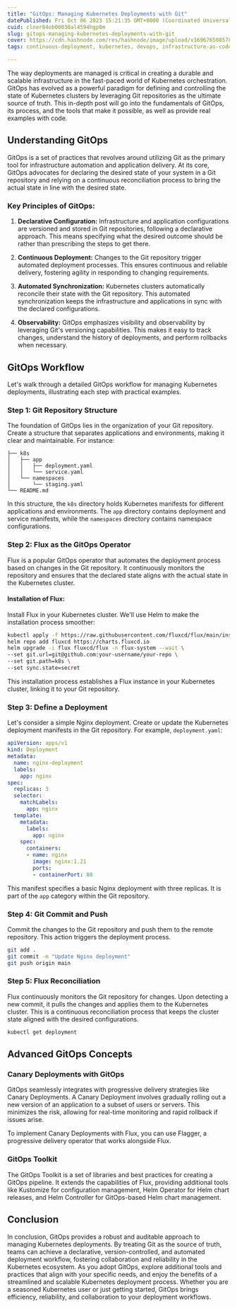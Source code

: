 ```yaml
---
title: "GitOps: Managing Kubernetes Deployments with Git"
datePublished: Fri Oct 06 2023 15:21:35 GMT+0000 (Coordinated Universal Time)
cuid: clner84ob00030al4594hgp0m
slug: gitops-managing-kubernetes-deployments-with-git
cover: https://cdn.hashnode.com/res/hashnode/image/upload/v1696765085789/816c3a10-6ad8-4e75-b830-d5d4c4804376.png
tags: continuous-deployment, kubernetes, devops, infrastructure-as-code, gitops

---
```


The way deployments are managed is critical in creating a durable and scalable infrastructure in the fast-paced world of Kubernetes orchestration. GitOps has evolved as a powerful paradigm for defining and controlling the state of Kubernetes clusters by leveraging Git repositories as the ultimate source of truth. This in-depth post will go into the fundamentals of GitOps, its process, and the tools that make it possible, as well as provide real examples with code.

## Understanding GitOps

GitOps is a set of practices that revolves around utilizing Git as the primary tool for infrastructure automation and application delivery. At its core, GitOps advocates for declaring the desired state of your system in a Git repository and relying on a continuous reconciliation process to bring the actual state in line with the desired state.

### Key Principles of GitOps:

1. **Declarative Configuration:** Infrastructure and application configurations are versioned and stored in Git repositories, following a declarative approach. This means specifying what the desired outcome should be rather than prescribing the steps to get there.
    
2. **Continuous Deployment:** Changes to the Git repository trigger automated deployment processes. This ensures continuous and reliable delivery, fostering agility in responding to changing requirements.
    
3. **Automated Synchronization:** Kubernetes clusters automatically reconcile their state with the Git repository. This automated synchronization keeps the infrastructure and applications in sync with the declared configurations.
    
4. **Observability:** GitOps emphasizes visibility and observability by leveraging Git's versioning capabilities. This makes it easy to track changes, understand the history of deployments, and perform rollbacks when necessary.
    

## GitOps Workflow

Let's walk through a detailed GitOps workflow for managing Kubernetes deployments, illustrating each step with practical examples.

### Step 1: Git Repository Structure

The foundation of GitOps lies in the organization of your Git repository. Create a structure that separates applications and environments, making it clear and maintainable. For instance:

```plaintext
├── k8s
│   ├── app
│   │   ├── deployment.yaml
│   │   └── service.yaml
│   └── namespaces
│       └── staging.yaml
└── README.md
```

In this structure, the `k8s` directory holds Kubernetes manifests for different applications and environments. The `app` directory contains deployment and service manifests, while the `namespaces` directory contains namespace configurations.

### Step 2: Flux as the GitOps Operator

Flux is a popular GitOps operator that automates the deployment process based on changes in the Git repository. It continuously monitors the repository and ensures that the declared state aligns with the actual state in the Kubernetes cluster.

#### Installation of Flux:

Install Flux in your Kubernetes cluster. We'll use Helm to make the installation process smoother:

```bash
kubectl apply -f https://raw.githubusercontent.com/fluxcd/flux/main/install/flux-helm-release/crds.yaml
helm repo add fluxcd https://charts.fluxcd.io
helm upgrade -i flux fluxcd/flux -n flux-system --wait \
--set git.url=git@github.com:your-username/your-repo \
--set git.path=k8s \
--set sync.state=secret
```

This installation process establishes a Flux instance in your Kubernetes cluster, linking it to your Git repository.

### Step 3: Define a Deployment

Let's consider a simple Nginx deployment. Create or update the Kubernetes deployment manifests in the Git repository. For example, `deployment.yaml`:

```yaml
apiVersion: apps/v1
kind: Deployment
metadata:
  name: nginx-deployment
  labels:
    app: nginx
spec:
  replicas: 3
  selector:
    matchLabels:
      app: nginx
  template:
    metadata:
      labels:
        app: nginx
    spec:
      containers:
      - name: nginx
        image: nginx:1.21
        ports:
        - containerPort: 80
```

This manifest specifies a basic Nginx deployment with three replicas. It is part of the `app` category within the Git repository.

### Step 4: Git Commit and Push

Commit the changes to the Git repository and push them to the remote repository. This action triggers the deployment process.

```bash
git add .
git commit -m "Update Nginx deployment"
git push origin main
```

### Step 5: Flux Reconciliation

Flux continuously monitors the Git repository for changes. Upon detecting a new commit, it pulls the changes and applies them to the Kubernetes cluster. This is a continuous reconciliation process that keeps the cluster state aligned with the desired configurations.

```bash
kubectl get deployment
```

## Advanced GitOps Concepts

### Canary Deployments with GitOps

GitOps seamlessly integrates with progressive delivery strategies like Canary Deployments. A Canary Deployment involves gradually rolling out a new version of an application to a subset of users or servers. This minimizes the risk, allowing for real-time monitoring and rapid rollback if issues arise.

To implement Canary Deployments with Flux, you can use Flagger, a progressive delivery operator that works alongside Flux.

### GitOps Toolkit

The GitOps Toolkit is a set of libraries and best practices for creating a GitOps pipeline. It extends the capabilities of Flux, providing additional tools like Kustomize for configuration management, Helm Operator for Helm chart releases, and Helm Controller for GitOps-based Helm chart management.

## Conclusion

In conclusion, GitOps provides a robust and auditable approach to managing Kubernetes deployments. By treating Git as the source of truth, teams can achieve a declarative, version-controlled, and automated deployment workflow, fostering collaboration and reliability in the Kubernetes ecosystem. As you adopt GitOps, explore additional tools and practices that align with your specific needs, and enjoy the benefits of a streamlined and scalable Kubernetes deployment process. Whether you are a seasoned Kubernetes user or just getting started, GitOps brings efficiency, reliability, and collaboration to your deployment workflows.